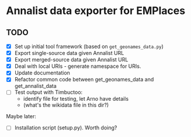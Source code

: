 # Annalist data exporter for EMPlaces

## TODO

- [x] Set up initial tool framework (based on `get_geonames_data.py`)
- [x] Export single-source data given Annalist URL
- [x] Export merged-source data given Annalist URL
- [x] Deal with local URIs - generate namespace for URIs.
- [x] Update documentation
- [x] Refactor common code between get_geonames_data and get_annalist_data
- [ ] Test output with Timbuctoo:
    - identify file for testing, let Arno have details
    - (what's the wikidata file in this dir?)

Maybe later:

- [ ] Installation script (setup.py). Worth doing?

